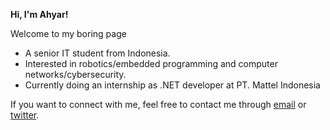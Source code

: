 __Hi, I'm Ahyar!__

Welcome to my boring page

- A senior IT student from Indonesia.
- Interested in robotics/embedded programming and computer networks/cybersecurity.
- Currently doing an internship as .NET developer at PT. Mattel Indonesia

If you want to connect with me, feel free to contact me through [email](mailto:ahyar4y08@gmail.com) or [twitter](https://twitter.com/ahyar4y).
<!---
ahyar4y/ahyar4y is a ✨ special ✨ repository because its `README.md` (this file) appears on your GitHub profile.
You can click the Preview link to take a look at your changes.
--->
